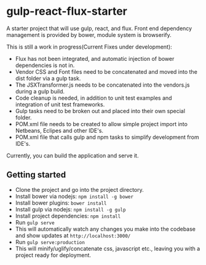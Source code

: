 # gulp-react-flux-starter
A starter project that will use gulp, react, and flux. Front end dependency management is provided by bower, module system is browserify.

This is still a work in progress(Current Fixes under development):
* Flux has not been integrated, and automatic injection of bower dependencies is not in.
* Vendor CSS and Font files need to be concatenated and moved into the dist folder via a gulp task.
* The JSXTransformer.js needs to be concatenated into the vendors.js during a gulp build.
* Code cleanup is needed, in addition to unit test examples and integration of unit test frameworks.
* Gulp tasks need to be broken out and placed into their own special folder.
* POM.xml file needs to be created to allow simple project import into Netbeans, Eclipes and other IDE's.
* POM.xml file that calls gulp and npm tasks to simplify development from IDE's.

Currently, you can build the application and serve it.

## Getting started
* Clone the project and go into the project directory.
* Install bower via nodejs: `npm install -g bower`
* Install bower plugins: `bower install`
* Install gulp via nodejs: `npm install -g gulp`
* Install project dependencies: `npm install`
* Run `gulp serve`
 * This will automatically watch any changes you make into the codebase and show updates at `http://localhost:3000/`
* Run `gulp serve:production`
 * This will minify/uglify/concatenate css, javascript etc., leaving you with a project ready for deployment.

